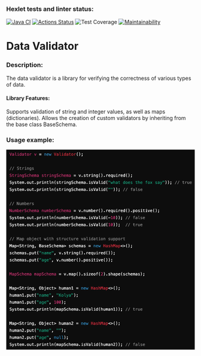 ### Hexlet tests and linter status:
[![Java CI](https://github.com/SaliAbdullaeva/java-project-78/actions/workflows/main.yml/badge.svg)](https://github.com/SaliAbdullaeva/java-project-78/actions/workflows/main.yml)
[![Actions Status](https://github.com/SaliAbdullaeva/java-project-78/actions/workflows/hexlet-check.yml/badge.svg)](https://github.com/SaliAbdullaeva/java-project-78/actions)
![Test Coverage](https://codeclimate.com/github/SaliAbdullaeva/java-project-78/badges/coverage.svg)
[![Maintainability](https://api.codeclimate.com/v1/badges/263077bab48e63be0e80/maintainability)](https://codeclimate.com/github/SaliAbdullaeva/java-project-78/maintainability)
# Data Validator
### Description:
The data validator is a library for verifying the correctness of various types of data.

#### Library Features:
Supports validation of string and integer values, as well as maps (dictionaries).
Allows the creation of custom validators by inheriting from the base class BaseSchema<T>.

### Usage example:
![Usage Example](images/usage_example.png)
